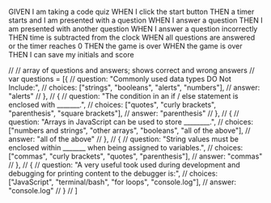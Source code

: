 GIVEN I am taking a code quiz
WHEN I click the start button
THEN a timer starts and I am presented with a question
WHEN I answer a question
THEN I am presented with another question
WHEN I answer a question incorrectly
THEN time is subtracted from the clock
WHEN all questions are answered or the timer reaches 0
THEN the game is over
WHEN the game is over
THEN I can save my initials and score

// // array of questions and answers; shows correct and wrong answers
// var questions = [{
//     question: "Commonly used data types DO Not Include:",
//     choices: ["strings", "booleans", "alerts", "numbers"],
//     answer: "alerts"
//   },
//   {
//     question: "The condition in an if / else statement is enclosed with _______.",
//     choices: ["quotes", "curly brackets", "parenthesis", "square brackets"],
//     answer: "parenthesis"
//   },
//   {
//     question: "Arrays in JavaScript can be used to store ________.",
//     choices: ["numbers and strings", "other arrays", "booleans", "all of the above"],
//     answer: "all of the above"
//   },
//   {
//     question: "String values must be enclosed within _______ when being assigned to variables.",
//     choices: ["commas", "curly brackets", "quotes", "parenthesis"],
//     answer: "commas"
//   },
//   {
//     question: "A very useful took used during development and debugging for printing content to the debugger is:",
//     choices: ["JavaScript", "terminal/bash", "for loops", "console.log"],
//     answer: "console.log"
//   }
// ]